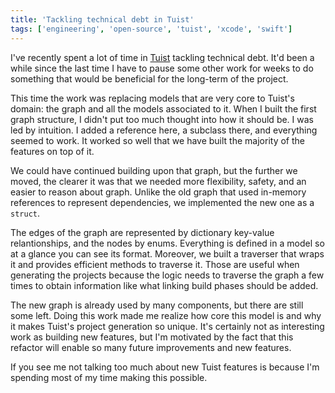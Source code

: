 ```yaml
---
title: 'Tackling technical debt in Tuist'
tags: ['engineering', 'open-source', 'tuist', 'xcode', 'swift']
---
```


I've recently spent a lot of time in [Tuist](https://tuist.io) tackling technical debt. It'd been a while since the last time I have to pause some other work for weeks to do something that would be beneficial for the long-term of the project.

This time the work was replacing models that are very core to Tuist's domain: the graph and all the models associated to it. When I built the first graph structure, I didn't put too much thought into how it should be. I was led by intuition. I added a reference here, a subclass there, and everything seemed to work. It worked so well
that we have built the majority of the features on top of it.

We could have continued building upon that graph, but the further we moved, the clearer it was that we needed more flexibility, safety, and an easier to reason about graph. Unlike the old graph that used in-memory references to represent dependencies, we implemented the new one as a `struct`.

The edges of the graph are represented by dictionary key-value relantionships, and the nodes by enums. Everything is defined in a model so at a glance you can see its format. Moreover, we built a traverser that wraps it and provides efficient methods to traverse it. Those are useful when generating the projects because the logic needs to traverse the graph a few times to obtain information like what linking build phases should be added.

The new graph is already used by many components, but there are still some left. Doing this work made me realize how core this model is and why it makes Tuist's project generation so unique. It's certainly not as interesting work as building new features, but I'm motivated by the fact that this refactor will enable so many future improvements and new features.

If you see me not talking too much about new Tuist features is because I'm
spending most of my time making this possible.
